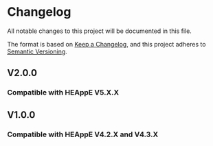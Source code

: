 # Changelog

All notable changes to this project will be documented in this file.

The format is based on [Keep a Changelog](https://keepachangelog.com/en/1.1.0/),
and this project adheres to [Semantic Versioning](https://semver.org/spec/v2.0.0.html).

## V2.0.0

### Compatible with HEAppE V5.X.X


## V1.0.0

### Compatible with HEAppE V4.2.X and V4.3.X
